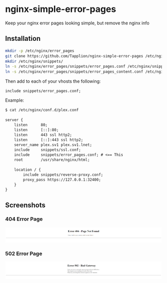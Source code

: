 # nginx-simple-error-pages
Keep your nginx error pages looking simple, but remove the nginx info

## Installation
```bash
mkdir -p /etc/nginx/error_pages
git clone https://github.com/Tapplion/nginx-simple-error-pages /etc/nginx/error_pages
mkdir /etc/nginx/snippets/
ln -s /etc/nginx/error_pages/snippets/error_pages.conf /etc/nginx/snippets/error_pages.conf
ln -s /etc/nginx/error_pages/snippets/error_pages_content.conf /etc/nginx/snippets/error_pages_content.conf
```
Then add to each of your vhosts the following:
```
include snippets/error_pages.conf;
```

Example:
```nginx
$ cat /etc/nginx/conf.d/plex.conf 

server {
    listen      80;
    listen      [::]:80;
    listen      443 ssl http2;
    listen      [::]:443 ssl http2;
    server_name plex.sv1 plex.sv1.lnet;
    include     snippets/ssl.conf;
    include     snippets/error_pages.conf; # <== This
    root        /usr/share/nginx/html;

    location / {
        include snippets/reverse-proxy.conf;
        proxy_pass https://127.0.0.1:32400;
    }
}
```

## Screenshots
### 404 Error Page
![404 Error Page](screenshots/404.png)

### 502 Error Page
![502 error page](screenshots/502.png)
